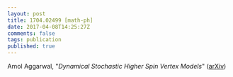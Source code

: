 ```yaml
---
layout: post
title: 1704.02499 [math-ph]
date: 2017-04-08T14:25:27Z
comments: false
tags: publication
published: true
---
```


Amol Aggarwal, "<i>Dynamical Stochastic Higher Spin Vertex Models</i>" ([arXiv](http://arxiv.org/abs/1704.02499v1))
